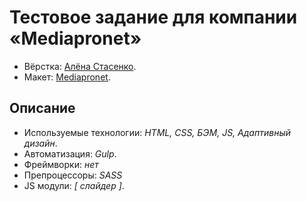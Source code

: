 # Тестовое задание для компании «Mediapronet»

- Вёрстка: [Алёна Стасенко](https://github.com/KudriPro).
- Макет: [Mediapronet](https://www.mediapronet.ru/).

## Описание

- Используемые технологии: _HTML, CSS, БЭМ, JS, Адаптивный дизайн_.
- Автоматизация: _Gulp_.
- Фреймворки: _нет_
- Препроцессоры: _SASS_
- JS модули: _[ слайдер ]_.
